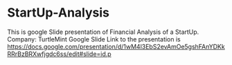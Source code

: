 # StartUp-Analysis
This is google Slide presentation of Financial Analysis of a StartUp. Company: TurtleMint 
Google Slide Link to the presentation is https://docs.google.com/presentation/d/1wM4l3EbS2evAmOe5gshFAnYDKkRRrBzBRXwfjgdc6ss/edit#slide=id.p
